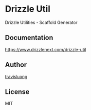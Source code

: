 # Drizzle Util

Drizzle Utilities - Scaffold Generator

## Documentation

https://www.drizzlenext.com/drizzle-util

## Author

[travisluong](https://linktr.ee/travisluong)

## License

MIT

